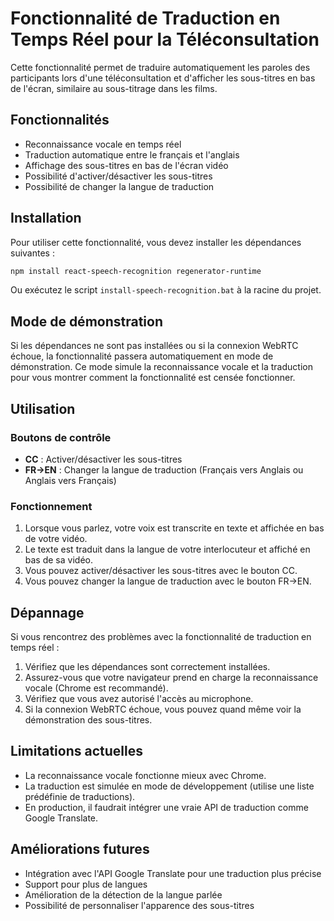 # Fonctionnalité de Traduction en Temps Réel pour la Téléconsultation

Cette fonctionnalité permet de traduire automatiquement les paroles des participants lors d'une téléconsultation et d'afficher les sous-titres en bas de l'écran, similaire au sous-titrage dans les films.

## Fonctionnalités

- Reconnaissance vocale en temps réel
- Traduction automatique entre le français et l'anglais
- Affichage des sous-titres en bas de l'écran vidéo
- Possibilité d'activer/désactiver les sous-titres
- Possibilité de changer la langue de traduction

## Installation

Pour utiliser cette fonctionnalité, vous devez installer les dépendances suivantes :

```bash
npm install react-speech-recognition regenerator-runtime
```

Ou exécutez le script `install-speech-recognition.bat` à la racine du projet.

## Mode de démonstration

Si les dépendances ne sont pas installées ou si la connexion WebRTC échoue, la fonctionnalité passera automatiquement en mode de démonstration. Ce mode simule la reconnaissance vocale et la traduction pour vous montrer comment la fonctionnalité est censée fonctionner.

## Utilisation

### Boutons de contrôle

- **CC** : Activer/désactiver les sous-titres
- **FR→EN** : Changer la langue de traduction (Français vers Anglais ou Anglais vers Français)

### Fonctionnement

1. Lorsque vous parlez, votre voix est transcrite en texte et affichée en bas de votre vidéo.
2. Le texte est traduit dans la langue de votre interlocuteur et affiché en bas de sa vidéo.
3. Vous pouvez activer/désactiver les sous-titres avec le bouton CC.
4. Vous pouvez changer la langue de traduction avec le bouton FR→EN.

## Dépannage

Si vous rencontrez des problèmes avec la fonctionnalité de traduction en temps réel :

1. Vérifiez que les dépendances sont correctement installées.
2. Assurez-vous que votre navigateur prend en charge la reconnaissance vocale (Chrome est recommandé).
3. Vérifiez que vous avez autorisé l'accès au microphone.
4. Si la connexion WebRTC échoue, vous pouvez quand même voir la démonstration des sous-titres.

## Limitations actuelles

- La reconnaissance vocale fonctionne mieux avec Chrome.
- La traduction est simulée en mode de développement (utilise une liste prédéfinie de traductions).
- En production, il faudrait intégrer une vraie API de traduction comme Google Translate.

## Améliorations futures

- Intégration avec l'API Google Translate pour une traduction plus précise
- Support pour plus de langues
- Amélioration de la détection de la langue parlée
- Possibilité de personnaliser l'apparence des sous-titres
